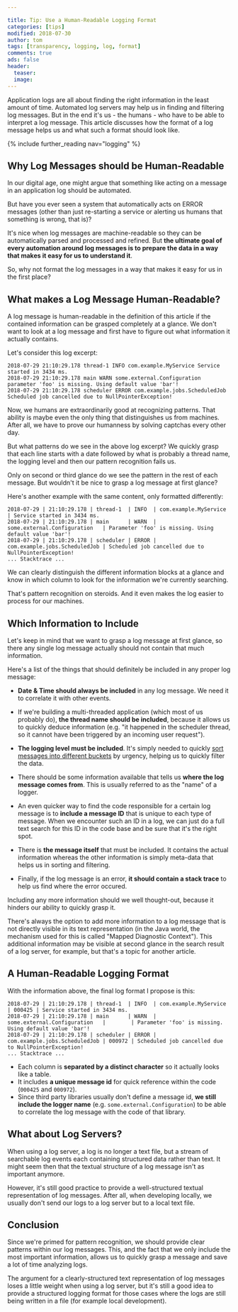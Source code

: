 ```yaml
---

title: Tip: Use a Human-Readable Logging Format
categories: [tips]
modified: 2018-07-30
author: tom
tags: [transparency, logging, log, format]
comments: true
ads: false
header:
  teaser: 
  image: 
---
```


Application logs are all about finding the right information in the least
amount of time. Automated log servers may help us in finding and filtering log messages. 
But in the end it's us - the humans - who have to be able to
interpret a log message. This article discusses how the format of a log
message helps us and what such a format should look like.

{% include further_reading nav="logging" %}

## Why Log Messages should be Human-Readable

In our digital age, one might argue that something like acting on a message
in an application log should be automated. 

But have you ever seen a system that automatically acts on ERROR messages
(other than just re-starting a service or alerting us humans that something is wrong, that is)?

It's nice when log messages are machine-readable so they can be automatically parsed and 
processed and refined. But **the ultimate goal of every automation around log messages
is to prepare the data in a way that makes it easy for us to understand it**.

So, why not format the log messages in a way that makes it easy for us
in the first place?

## What makes a Log Message Human-Readable?

A log message is human-readable in the definition of this article if the contained information
can be grasped completely at a glance. We don't want to look at a log message and first have to 
figure out what information it actually contains. 

Let's consider this log excerpt:
```
2018-07-29 21:10:29.178 thread-1 INFO com.example.MyService Service started in 3434 ms.
2018-07-29 21:10:29.178 main WARN some.external.Configuration parameter 'foo' is missing. Using default value 'bar'!
2018-07-29 21:10:29.178 scheduler ERROR com.example.jobs.ScheduledJob Scheduled job cancelled due to NullPointerException!
```

Now, we humans are extraordinarily good at recognizing patterns. That ability is maybe even the 
only thing that distinguishes us from machines. After all, we have to prove our humanness by solving
captchas every other day.

But what patterns do we see in the above log excerpt? We quickly grasp that each line starts with a date
followed by what is probably a thread name, the logging level and then our pattern recognition fails us.

Only on second or third glance do we see the pattern in the rest of each message. 
But wouldn't it be nice to grasp a log message at first glance?

Here's another example with the same content, only formatted differently:

```
2018-07-29 | 21:10:29.178 | thread-1  | INFO  | com.example.MyService         | Service started in 3434 ms.
2018-07-29 | 21:10:29.178 | main      | WARN  | some.external.Configuration   | Parameter 'foo' is missing. Using default value 'bar'!
2018-07-29 | 21:10:29.178 | scheduler | ERROR | com.example.jobs.ScheduledJob | Scheduled job cancelled due to NullPointerException!
... Stacktrace ...
```

We can clearly distinguish the different information blocks at a glance and know in which column to look for 
the information we're currently searching. 

That's pattern recognition on steroids. And it even makes the log easier to process for our machines.

## Which Information to Include

Let's keep in mind that we want to grasp a log message at first glance, so
there any single log message actually should not contain that much information.

Here's a list of the things that should definitely be included in any proper log message:

* **Date & Time should always be included** in any log message. We need it to correlate it
  with other events. 

* If we're building a multi-threaded application (which most of us probably do), **the thread name
  should be included**, because it allows us to quickly deduce information (e.g. "it happened
  in the scheduler thread, so it cannot have been triggered by an incoming user request").

* **The logging level must be included**. It's simply needed to quickly [sort messages into different buckets](/logging-levels) 
  by urgency, helping us to quickly filter the data.

* There should be some information available that tells us **where the log message
  comes from**. This is usually referred to as the "name" of a logger.
  
* An even quicker way to find the code responsible for a certain log message is to **include a 
  message ID** that is unique to each type of message. When we encounter such an ID in a log, we 
  can just do a full text search for this ID in the code base and be sure that it's the right spot. 
  
* There is **the message itself** that must be included. It contains the actual information whereas
  the other information is simply meta-data that helps us in sorting and filtering.
  
* Finally, if the log message is an error, **it should contain a stack trace** to help us find where the
  error occured.
  
Including any more information should we well thought-out, because it hinders our ability
to quickly grasp it. 

There's always the option to add more information to a log message that is not directly 
visible in its text representation (in the Java world, the mechanism used for this is called "Mapped Diagnostic Context").
This additional information may be visible at second glance in the search result of a log server, for example, but
that's a topic for another article.
 
## A Human-Readable Logging Format

With the information above, the final log format I propose is this: 

```
2018-07-29 | 21:10:29.178 | thread-1  | INFO  | com.example.MyService         | 000425 | Service started in 3434 ms.
2018-07-29 | 21:10:29.178 | main      | WARN  | some.external.Configuration   |        | Parameter 'foo' is missing. Using default value 'bar'!
2018-07-29 | 21:10:29.178 | scheduler | ERROR | com.example.jobs.ScheduledJob | 000972 | Scheduled job cancelled due to NullPointerException! 
... Stacktrace ...
```

* Each column is **separated by a distinct character** so it actually looks like a table.
* It includes **a unique message id** for quick reference within the code (`000425` and `000972`).
* Since third party libraries usually don't define a message id, **we still include the logger
  name** (e.g. `some.external.Configuration`) to be able to correlate the log message
  with the code of that library.
  
## What about Log Servers?

When using a log server, a log is no longer a text file, but a stream of searchable log events
each containing structured data rather than text. 
It might seem then that the textual structure of a log message isn't as important anymore. 

However, it's still good practice to provide a well-structured textual representation of log messages.
After all, when developing locally, we usually don't send our logs to a log server but to a local
text file.  

## Conclusion

Since we're primed for pattern recognition, we should provide clear patterns within our log messages.
This, and the fact that we only include the most important information, 
allows us to quickly grasp a message and save a lot of time analyzing logs.

The argument for a clearly-structured text representation of log messages loses a little
weight when using a log server, but it's still a good idea to provide a structured logging format
for those cases where the logs are still being written in a file (for example local development). 


